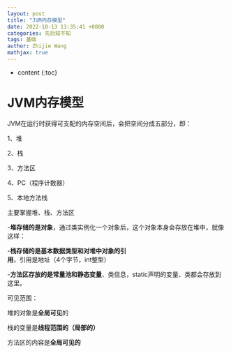 ```yaml
---
layout: post
title: "JVM内存模型"
date: 2022-10-13 13:35:41 +0800
categories: 先后知不知
tags: 基础
author: Zhijie Wang
mathjax: true
---
```


* content
{:toc}

# JVM内存模型
JVM在运行时获得可支配的内存空间后，会把空间分成五部分，即：

1、堆

2、栈

3、方法区

4、PC（程序计数器）

5、本地方法栈

主要掌握堆、栈、方法区

-**堆存储的是对象**，通过类实例化一个对象后，这个对象本身会存放在堆中，就像这样：


-**栈存储的是基本数据类型和对堆中对象的引用**，引用是地址（4个字节，int整型）


-**方法区存放的是常量池和静态变量**、类信息，static声明的变量、类都会存放到这里。

可见范围：

堆的对象是**全局可见**的

栈的变量是**线程范围的（局部的）**

方法区的内容是**全局可见的**
